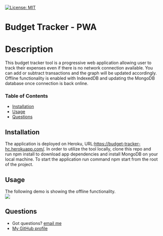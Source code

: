 [![License: MIT](https://img.shields.io/badge/License-MIT-yellow.svg)](https://opensource.org/licenses/MIT)
# Budget Tracker - PWA

# Description
This budget tracker tool is a progressive web application allowing user to track their expenses even if there is no network connection available. You can add or subtract transactions and the graph will be updated accordingly. Offline functionality is enabled with IndexedDB and updating the MongoDB database once connection is back online.

### Table of Contents

- [Installation](#installation)
- [Usage](#usage)
- [Questions](#questions)

## Installation

The application is deployed on Heroku, URL:https://budget-tracker-hc.herokuapp.com/.
In order to utilize the tool locally, clone this repo and run npm install to download app dependencies and install MongoDB on your local machine. To start the application run command npm start from the root of the project.


## Usage

The following demo is showing the offline functionality.
<br>
![](demo.gif)

## Questions

- Got questions? [email me](mailto:caspi.home@gmail.com)<br>
- [My GitHub profile](https://github.com/hcs847)
